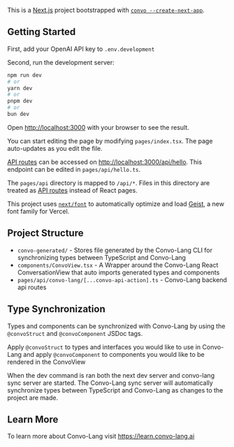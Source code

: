 This is a [Next.js](https://nextjs.org) project bootstrapped with [`convo --create-next-app`](https://www.npmjs.com/package/@convo-lang/convo-lang-cli).

## Getting Started

First, add your OpenAI API key to `.env.development`

Second, run the development server:

```bash
npm run dev
# or
yarn dev
# or
pnpm dev
# or
bun dev
```

Open [http://localhost:3000](http://localhost:3000) with your browser to see the result.

You can start editing the page by modifying `pages/index.tsx`. The page auto-updates as you edit the file.

[API routes](https://nextjs.org/docs/pages/building-your-application/routing/api-routes) can be accessed on [http://localhost:3000/api/hello](http://localhost:3000/api/hello). This endpoint can be edited in `pages/api/hello.ts`.

The `pages/api` directory is mapped to `/api/*`. Files in this directory are treated as [API routes](https://nextjs.org/docs/pages/building-your-application/routing/api-routes) instead of React pages.

This project uses [`next/font`](https://nextjs.org/docs/pages/building-your-application/optimizing/fonts) to automatically optimize and load [Geist](https://vercel.com/font), a new font family for Vercel.

## Project Structure
- `convo-generated/` - Stores file generated by the Convo-Lang CLI for synchronizing types between TypeScript and Convo-Lang
- `components/ConvoView.tsx` - A Wrapper around the Convo-Lang React ConversationView that auto imports generated types and components
- `pages/api/convo-lang/[...convo-api-action].ts` - Convo-Lang backend api routes

## Type Synchronization
Types and components can be synchronized with Convo-Lang by using the `@convoStruct` and `@convoComponent` JSDoc tags.

Apply `@convoStruct` to types and interfaces you would like to use in Convo-Lang and apply `@convoComponent`
to components you would like to be rendered in the ConvoView

When the dev command is ran both the next dev server and convo-lang sync server are started. The
Convo-Lang sync server will automatically synchronize types between TypeScript and Convo-Lang
as changes to the project are made.


## Learn More

To learn more about Convo-Lang visit https://learn.convo-lang.ai